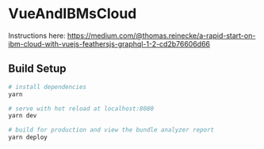 # VueAndIBMsCloud

Instructions here:
https://medium.com/@thomas.reinecke/a-rapid-start-on-ibm-cloud-with-vuejs-feathersjs-graphql-1-2-cd2b76606d66

## Build Setup

``` bash
# install dependencies
yarn

# serve with hot reload at localhost:8080
yarn dev

# build for production and view the bundle analyzer report
yarn deploy
```
